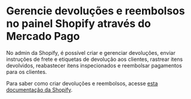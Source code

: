 # Gerencie devoluções e reembolsos no painel Shopify através do Mercado Pago

No admin da Shopify, é possível criar e gerenciar devoluções, enviar instruções de frete e etiquetas de devolução aos clientes, rastrear itens devolvidos, reabastecer itens inspecionados e reembolsar pagamentos para os clientes.

Para saber como criar devoluções e reembolsos, acesse [esta documentação da Shopify](https://help.shopify.com/pt-BR/manual/orders/refund-cancel-order).
